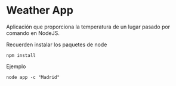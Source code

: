 
Weather App
===

Aplicación que proporciona la temperatura de un lugar pasado por comando en NodeJS.

Recuerden instalar los paquetes de node

```
npm install
```

Ejemplo

```
node app -c "Madrid"
```
